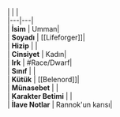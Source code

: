 |  |  |<br>|---|---|<br>| **İsim** | Umman|<br>| **Soyadı** | [[Lifeforger]]|<br>| **Hizip** | |<br>| **Cinsiyet** | Kadın|<br>| **Irk** | #Race/Dwarf|<br>| **Sınıf** | |<br>| **Kütük** | [[Belenord]]|<br>| **Münasebet** | |<br>| **Karakter Betimi** | |<br>| **İlave Notlar** | Rannok'un karısı|<br>
